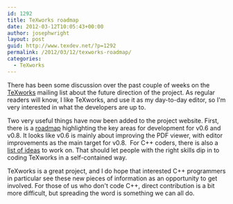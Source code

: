 ```yaml
---
id: 1292
title: TeXworks roadmap
date: 2012-03-12T10:05:43+00:00
author: josephwright
layout: post
guid: http://www.texdev.net/?p=1292
permalink: /2012/03/12/texworks-roadmap/
categories:
  - TeXworks
---
```

There has been some discussion over the past couple of weeks on the <a href="http://tug.org/texworks">TeXworks</a> mailing list about the future direction of the project. As regular readers will know, I like TeXworks, and use it as my day-to-day editor, so I'm very interested in what the developers are up to.

Two very useful things have now been added to the project website. First, there is a <a href="http://code.google.com/p/texworks/wiki/Roadmap">roadmap</a> highlighting the key areas for development for v0.6 and v0.8. It looks like v0.6 is mainly about improving the PDF viewer, with editor improvements as the main target for v0.8.  For C++ coders, there is also a <a href="http://code.google.com/p/texworks/wiki/IdeasAndProjects">list of ideas</a> to work on. That should let people with the right skills dip in to coding TeXworks in a self-contained way.

TeXworks is a great project, and I do hope that interested C++ programmers in particular see these new pieces of information as an opportunity to get involved. For those of us who don't code C++, direct contribution is a bit more difficult, but spreading the word is something we can all do.
